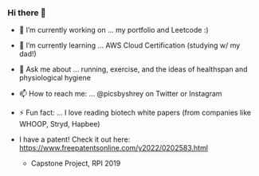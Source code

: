 ### Hi there 👋

- 🔭 I’m currently working on ... my portfolio and Leetcode :)
- 🌱 I’m currently learning ... AWS Cloud Certification (studying w/ my dad!)
- 💬 Ask me about ... running, exercise, and the ideas of healthspan and physiological hygiene
- 📫 How to reach me: ... @picsbyshrey on Twitter or Instagram
- ⚡ Fun fact: ... I love reading biotech white papers (from companies like WHOOP, Stryd, Hapbee)

- I have a patent! Check it out here: https://www.freepatentsonline.com/y2022/0202583.html
  - Capstone Project, RPI 2019

<!--**codesbyshrey/codesbyshrey** is a ✨ _special_ ✨ repository because its `README.md` (this file) appears on your GitHub profile.-->
